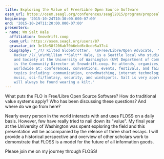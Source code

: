```yaml
---
title: Exploring the Value of Free/Libre Open Source Software
osem_url: https://osem.seagl.org/conferences/seagl2015/program/proposals/81
beginning: '2015-10-24T10:30:00.000-07:00'
end: '2015-10-24T11:20:00.000-07:00'
presenters:
- name: Wm Salt Hale
  affiliation: Snowdrift.coop
  osem_url: https://osem.seagl.org/users/87
  gravatar_id: 3e18e58f206ab70b6ebd6c8cde5a37c4
  biography: "_/?/ Kilted Globetrotter,  \nFree/Libre/Open Advocate,  \nand Lifelong
    Hacker /?/_\n\nWilliam **Salt** Hale, is a Seattle local who studies Technology
    and Society at the University of Washington (UW) Department of Communication and
    is the Community Director at Snowdrift.coop. He attends, organizes, and speaks
    worldwide at: conferences, conventions, events, festivals, and faires; on various
    topics including: communication, crowdmatching, internet technologies, linux,
    music, sci-fi/fantasy, security, and windsports. Salt is very approachable and
    will always be found wearing a kilt."
---
```


What puts the FLO in Free/Libre Open Source Software? How do traditional value systems apply? Who has been discussing these questions? And where do we go from here?

Nearly every person in the world interacts with and uses FLOSS on a daily basis. However, few have really tried to nail down its "value". My final year at the University of Washington was spent exploring the field and this presentation will be accompanied by the release of three short essays. I will provide a historical perspective and overview of other scholars work to demonstrate that FLOSS is a model for the future of all information goods.

Please join me on my journey through FLOSS!
